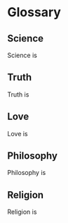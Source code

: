 # Glossary

## Science

Science is

## Truth

Truth is

## Love

Love is

## Philosophy

Philosophy is

## Religion

Religion is
